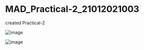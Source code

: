# MAD_Practical-2_21012021003
created Practical-2

![image](https://github.com/Amitgoswami12/MAD_Practical-2_21012021003/assets/98880561/d46e01e1-2010-405c-bc8c-0aff0a5adfd9)


![image](https://github.com/Amitgoswami12/MAD_Practical-2_21012021003/assets/98880561/b6365832-8a8c-49fa-8ad6-656742e5e5a2)
